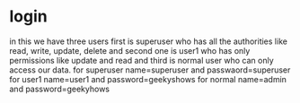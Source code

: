 # login
in this we have three users first is superuser who has all the authorities like read, write, update, delete and second one is user1 who has only permissions like update and read and third is normal user who can only access our data.
for superuser name=superuser and passwaord=superuser
for user1 name=user1 and password=geekyshows
for normal name=admin and password=geekyhows
